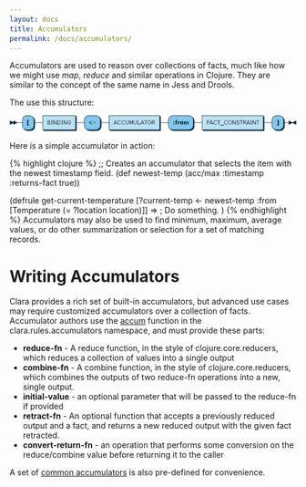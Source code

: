 ```yaml
---
layout: docs
title: Accumulators
permalink: /docs/accumulators/
---
```

Accumulators are used to reason over collections of facts, much like how we might use _map_, _reduce_ and similar operations in Clojure. They are similar to the concept of the same name in Jess and Drools.

The use this structure:

![accumulator expression](/img/diagram/ACCUM_EXPR.png)

Here is a simple accumulator in action:

{% highlight clojure %}
;; Creates an accumulator that selects the item with the newest timestamp field.
(def newest-temp (acc/max :timestamp :returns-fact true))

(defrule get-current-temperature
  [?current-temp <- newest-temp :from [Temperature (= ?location location)]]
  =>
  ; Do something.
  )
{% endhighlight %}
Accumulators may also be used to find minimum, maximum, average values, or do other summarization or selection for a set of matching records.

# Writing Accumulators
Clara provides a rich set of built-in accumulators, but advanced use cases may require customized accumulators over a collection of facts. Accumulator authors use the [accum]({{site.clojuredoc}}clara.rules.accumulators.html#var-accum) function in the clara.rules.accumulators namespace, and must provide these parts:

* **reduce-fn** - A reduce function, in the style of clojure.core.reducers, which reduces a collection of values into a single output
* **combine-fn** - A combine function, in the style of clojure.core.reducers, which combines the outputs of two reduce-fn operations into a new, single output.
* **initial-value** - an optional parameter that will be passed to the reduce-fn if provided
* **retract-fn** - An optional function that accepts a previously reduced output and a fact, and returns a new reduced output with the given fact retracted.
* **convert-return-fn** - an operation that performs some conversion on the reduce/combine value before returning it to the caller

A set of [common accumulators]({{site.clojuredoc}}clara.rules.accumulators.html#var-all) is also pre-defined for convenience.

